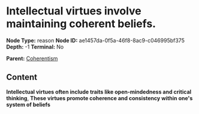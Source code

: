 # Intellectual virtues involve maintaining coherent beliefs.

**Node Type:** reason
**Node ID:** ae1457da-0f5a-46f8-8ac9-c046995bf375
**Depth:** -1
**Terminal:** No

**Parent:** [Coherentism](coherentism.md)

## Content

**Intellectual virtues often include traits like open-mindedness and critical thinking**, **These virtues promote coherence and consistency within one's system of beliefs**
